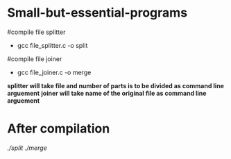 # Small-but-essential-programs

#compile file splitter
- gcc file_splitter.c -o split

#compile file joiner
- gcc file_joiner.c -o merge

**splitter will take file and number of parts is to be divided as command line arguement**
**joiner will take name of the original file as command line arguement**

# After compilation 
_./split <filename> <number of parts>_
_./merge <originalfilename>_
